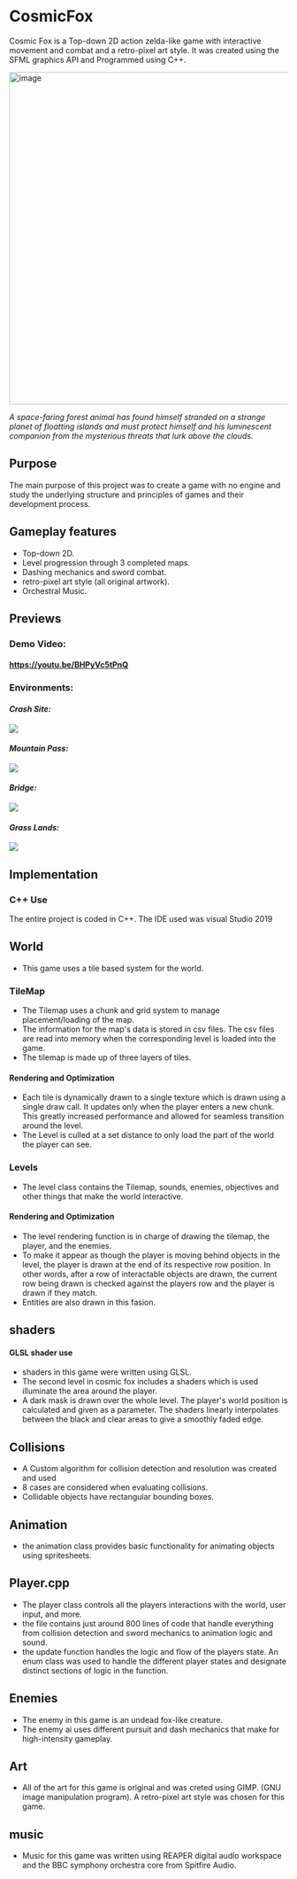 # CosmicFox
Cosmic Fox is a Top-down 2D action zelda-like game with interactive movement and combat and a retro-pixel art style. It was created using the SFML graphics API and Programmed using C++.

<img width="600" alt="image" src="https://github.com/mbjenson/CosmicFox/blob/master/CosmicFoxTitle.png">

*A space-faring forest animal has found himself stranded on a strange planet of floatting islands and must protect himself and his luminescent companion from the mysterious threats that lurk above the clouds.*

## Purpose
The main purpose of this project was to create a game with no engine and study the underlying structure and principles of games and their development process.

## Gameplay features
- Top-down 2D.
- Level progression through 3 completed maps.
- Dashing mechanics and sword combat.
- retro-pixel art style (all original artwork).
- Orchestral Music.

## Previews

### Demo Video:
#### https://youtu.be/BHPyVc5tPnQ

### Environments:
#### *Crash Site:*
![](https://github.com/mbjenson/CosmicFox/blob/master/crashSite.png)
#### *Mountain Pass:*
![](https://github.com/mbjenson/CosmicFox/blob/master/MountainPassCosmicFox.png)
#### *Bridge:*
![](https://github.com/mbjenson/CosmicFox/blob/master/bridgeCosmicFox.png)
#### *Grass Lands:*
![](https://github.com/mbjenson/CosmicFox/blob/master/GrassLandsCosmicFox1.png)




## Implementation
### C++ Use
The entire project is coded in C++. The IDE used was visual Studio 2019

## World
- This game uses a tile based system for the world. 

### TileMap
- The Tilemap uses a chunk and grid system to manage placement/loading of the map.
- The information for the map's data is stored in csv files. The csv files are read into memory when the corresponding level is loaded into the game.
- The tilemap is made up of three layers of tiles.
#### Rendering and Optimization
- Each tile is dynamically drawn to a single texture which is drawn using a single draw call. It updates only when the player enters a new chunk. This greatly increased performance and allowed for seamless transition around the level.
- The Level is culled at a set distance to only load the part of the world the player can see.

### Levels
- The level class contains the Tilemap, sounds, enemies, objectives and other things that make the world interactive.
#### Rendering and Optimization
- The level rendering function is in charge of drawing the tilemap, the player, and the enemies.
- To make it appear as though the player is moving behind objects in the level, the player is drawn at the end of its respective row position. In other words, after a row of interactable objects are drawn, the current row being drawn is checked against the players row and the player is drawn if they match.
- Entities are also drawn in this fasion.

## shaders
#### GLSL shader use
- shaders in this game were written using GLSL.
- The second level in cosmic fox includes a shaders which is used illuminate the area around the player.
- A dark mask is drawn over the whole level. The player's world position is calculated and given as a parameter. The shaders linearly interpolates between the black and clear areas to give a smoothly faded edge.

## Collisions
- A Custom algorithm for collision detection and resolution was created and used
- 8 cases are considered when evaluating collisions.
- Collidable objects have rectangular bounding boxes.

## Animation
- the animation class provides basic functionality for animating objects using spritesheets.

## Player.cpp
- The player class controls all the players interactions with the world, user input, and more.
- the file contains just around 800 lines of code that handle everything from collision detection and sword mechanics to animation logic and sound.
- the update function handles the logic and flow of the players state. An enum class was used to handle the different player states and designate distinct sections of logic in the function.

## Enemies
- The enemy in this game is an undead fox-like creature.
- The enemy ai uses different pursuit and dash mechanics that make for high-intensity gameplay.

## Art
- All of the art for this game is original and was creted using GIMP. (GNU image manipulation program).
A retro-pixel art style was chosen for this game.

## music
- Music for this game was written using REAPER digital audio workspace and the BBC symphony orchestra core from Spitfire Audio.






